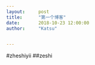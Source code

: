 ```yaml
---
layout:     post
title:      "第一个博客"
date:       2018-10-23 12:00:00
author:     "Katsu"


---
```


#zheshiyii
##zeshi